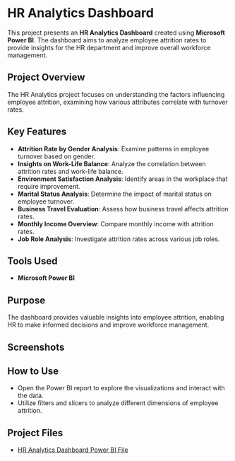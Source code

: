 # HR Analytics Dashboard

This project presents an **HR Analytics Dashboard** created using **Microsoft Power BI**. The dashboard aims to analyze employee attrition rates to provide insights for the HR department and improve overall workforce management.

## Project Overview
The HR Analytics project focuses on understanding the factors influencing employee attrition, examining how various attributes correlate with turnover rates.

## Key Features
- **Attrition Rate by Gender Analysis**: Examine patterns in employee turnover based on gender.
- **Insights on Work-Life Balance**: Analyze the correlation between attrition rates and work-life balance.
- **Environment Satisfaction Analysis**: Identify areas in the workplace that require improvement.
- **Marital Status Analysis**: Determine the impact of marital status on employee turnover.
- **Business Travel Evaluation**: Assess how business travel affects attrition rates.
- **Monthly Income Overview**: Compare monthly income with attrition rates.
- **Job Role Analysis**: Investigate attrition rates across various job roles.

## Tools Used
- **Microsoft Power BI**

## Purpose
The dashboard provides valuable insights into employee attrition, enabling HR to make informed decisions and improve workforce management.

## Screenshots
<!-- Add screenshots of the dashboard here -->

## How to Use
- Open the Power BI report to explore the visualizations and interact with the data.
- Utilize filters and slicers to analyze different dimensions of employee attrition.

## Project Files
- [HR Analytics Dashboard Power BI File](#) <!-- Replace with actual link -->
